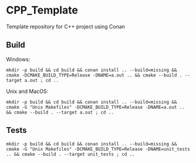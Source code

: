 # CPP_Template
Template repository for C++ project using Conan

## Build

Windows:

```shell
mkdir -p build && cd build && conan install .. --build=missing && cmake -DCMAKE_BUILD_TYPE=Release -DNAME=a.out .. && cmake --build . --target a.out ; cd .. 
```

Unix and MacOS:

```shell
mkdir -p build && cd build && conan install .. --build=missing && cmake -G "Unix Makefiles" -DCMAKE_BUILD_TYPE=Release -DNAME=a.out .. && cmake --build . --target a.out ; cd ..
```


## Tests

```shell
mkdir -p build && cd build && conan install .. --build=missing && cmake -G "Unix Makefiles" -DCMAKE_BUILD_TYPE=Release -DNAME=unit_tests .. && cmake --build . --target unit_tests ; cd ..
```